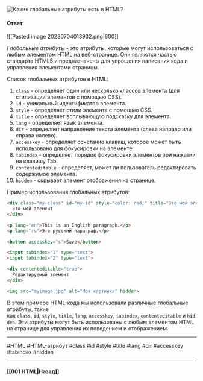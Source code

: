 ![Какие глобальные атрибуты есть в HTML?](https://youtu.be/trriSYNrHw4?t=360)

#### Ответ

![[Pasted image 20230704013932.png|600]]

*Глобальные атрибуты* - это атрибуты, которые могут использоваться с любым элементом HTML на веб-странице. Они являются частью стандарта HTML5 и предназначены для упрощения написания кода и управления элементами страницы.

Список глобальных атрибутов в HTML:
1. `class` - определяет один или несколько классов элемента (для стилизации элементов с помощью CSS).
2. `id` - уникальный идентификатор элемента.
3. `style` - определяет стили элемента с помощью CSS.
4. `title` - определяет всплывающую подсказку для элемента.
5. `lang` - определяет язык элемента.
6. `dir` - определяет направление текста элемента (слева направо или справа налево).
7. `accesskey` - определяет сочетание клавиш, которое может быть использовано для фокусировки на элементе.
8. `tabindex` - определяет порядок фокусировки элементов при нажатии на клавишу Tab.
9. `contenteditable` - определяет, может ли пользователь редактировать содержимое элемента.
10. `hidden` - скрывает элемент отображения на странице.

Пример использования глобальных атрибутов:

```html
<div class="my-class" id="my-id" style="color: red;" title="Это мой элемент">
  Это мой элемент
</div>

<p lang="en">This is an English paragraph.</p>
<p lang="ru">Это русский параграф.</p>

<button accesskey="s">Save</button>

<input tabindex="1" type="text">
<input tabindex="2" type="text">

<div contenteditable="true">
  Редактируемый элемент
</div>

<img src="myimage.jpg" alt="Моя картинка" hidden>
```

В этом примере HTML-кода мы использовали различные глобальные атрибуты, такие как `class`, `id`, `style`, `title`, `lang`, `accesskey`, `tabindex`, `contenteditable` и `hidden`. Эти атрибуты могут быть использованы с любым элементом HTML на странице для управления их поведением и отображением.

___
#HTML #HTML-атрибут #class #id #style #title #lang #dir #accesskey #tabindex #hidden

___

#### [[001 HTML|Назад]]